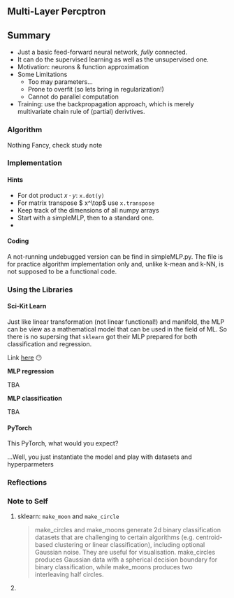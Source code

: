## Multi-Layer Percptron

## Summary

- Just a basic feed-forward neural network, _fully_ connected.
- It can do the supervised learning as well as the unsupervised one.
- Motivation: neurons & function approximation
- Some Limitations
  - Too may parameters...
  - Prone to overfit (so lets bring in regularization!)
  - Cannot do parallel computation
- Training: use the backpropagation approach, which is merely multivariate chain rule of (partial) derivtives.

### Algorithm

Nothing Fancy, check study note

### Implementation

#### Hints

- For dot product $x \cdot y$: `x.dot(y)`
- For matrix transpose $ x^\top$ use `x.transpose`
- Keep track of the dimensions of all numpy arrays
- Start with a simpleMLP, then to a standard one.
-

#### Coding

A not-running undebugged version can be find in simpleMLP.py. The file is for practice algorithm implementation only and, unlike k-mean and k-NN, is not supposed to be a functional code.

### Using the Libraries

#### Sci-Kit Learn

Just like linear transformation (not linear functional!) and manifold, the MLP can be view as a mathematical model that can be used in the field of ML. So there is no supersing that `sklearn` got their MLP prepared for both classification and regression.

Link [here](https://scikit-learn.org/stable/modules/classes.html#module-sklearn.neural_network) :no_mouth:

**MLP regression**

TBA

**MLP classification**

TBA

#### PyTorch

This PyTorch, what would you expect?

...Well, you just instantiate the model and play with datasets and hyperparmeters

### Reflections

### Note to Self

1. sklearn: `make_moon` and `make_circle`
   > make_circles and make_moons generate 2d binary classification datasets that are challenging to certain algorithms (e.g. centroid-based clustering or linear classification), including optional Gaussian noise. They are useful for visualisation. make_circles produces Gaussian data with a spherical decision boundary for binary classification, while make_moons produces two interleaving half circles.
2.
